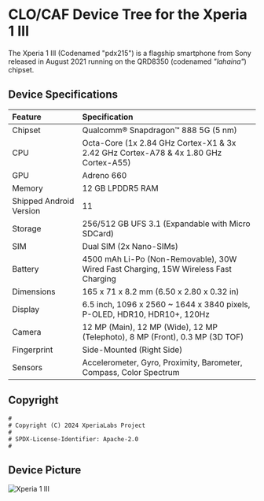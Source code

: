 # CLO/CAF Device Tree for the Xperia 1 III

The Xperia 1 III (Codenamed "pdx215") is a flagship smartphone from Sony released in August 2021 running on the QRD8350 (codenamed _"lahaina"_) chipset.

## Device Specifications

| Feature                 | Specification                                                                       |
| :---------------------- | :-----------------------------------------------------------------------------------|
| Chipset                 | Qualcomm® Snapdragon™ 888 5G (5 nm)                                                 |
| CPU                     | Octa-Core (1x 2.84 GHz Cortex-X1 & 3x 2.42 GHz Cortex-A78 & 4x 1.80 GHz Cortex-A55) |
| GPU                     | Adreno 660                                                                          |
| Memory                  | 12 GB LPDDR5 RAM                                                                    |
| Shipped Android Version | 11                                                                                  |
| Storage                 | 256/512 GB UFS 3.1 (Expandable with Micro SDCard)                                   |
| SIM                     | Dual SIM (2x Nano-SIMs)                                                             |
| Battery                 | 4500 mAh Li-Po (Non-Removable), 30W Wired Fast Charging, 15W Wireless Fast Charging |
| Dimensions              | 165 x 71 x 8.2 mm (6.50 x 2.80 x 0.32 in)                                           |
| Display                 | 6.5 inch, 1096 x 2560 ~ 1644 x 3840 pixels, P-OLED, HDR10, HDR10+, 120Hz            |
| Camera                  | 12 MP (Main), 12 MP (Wide), 12 MP (Telephoto),  8 MP (Front), 0.3 MP (3D TOF)       |
| Fingerprint             | Side-Mounted (Right Side)                                                           |
| Sensors                 | Accelerometer, Gyro, Proximity, Barometer, Compass, Color Spectrum                  |

## Copyright

```
#
# Copyright (C) 2024 XperiaLabs Project
#
# SPDX-License-Identifier: Apache-2.0
#
```


## Device Picture

![Xperia 1 III](https://i.imgur.com/hG2VJJF.png)